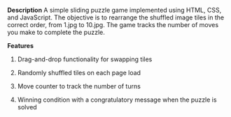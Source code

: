 **Description**
A simple sliding puzzle game implemented using HTML, CSS, and JavaScript. 
The objective is to rearrange the shuffled image tiles in the correct order, from 1.jpg to 10.jpg. 
The game tracks the number of moves you make to complete the puzzle.

**Features**

1. Drag-and-drop functionality for swapping tiles

2. Randomly shuffled tiles on each page load

3. Move counter to track the number of turns

4. Winning condition with a congratulatory message when the puzzle is solved

